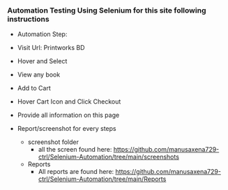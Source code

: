 ### Automation Testing Using Selenium for this site following instructions
- Automation Step:

- Visit Url: Printworks BD
- Hover  and Select 
- View any book 
- Add to Cart
- Hover Cart Icon and Click Checkout
- Provide all information on this page
- Report/screenshot for every steps
  - screenshot folder
    - all the screen found here: https://github.com/manusaxena729-ctrl/Selenium-Automation/tree/main/screenshots
  - Reports
    - All reports are found here: https://github.com/manusaxena729-ctrl/Selenium-Automation/tree/main/Reports
